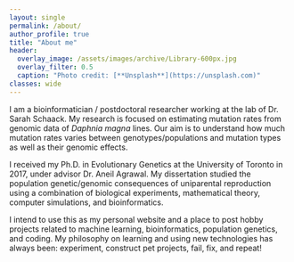 ```yaml
---
layout: single
permalink: /about/
author_profile: true
title: "About me"
header:
  overlay_image: /assets/images/archive/Library-600px.jpg
  overlay_filter: 0.5
  caption: "Photo credit: [**Unsplash**](https://unsplash.com)"
classes: wide
---
```


I am a bioinformatician / postdoctoral researcher working at the lab of Dr. Sarah Schaack. My research is focused on estimating mutation rates from genomic data of *Daphnia magna* lines. Our aim is to understand how much mutation rates varies between genotypes/populations and mutation types as well as their genomic effects.

I received my Ph.D. in Evolutionary Genetics at the University of Toronto in 2017, under advisor Dr. Aneil Agrawal. My dissertation studied the population genetic/genomic consequences of uniparental reproduction using a combination of biological experiments, mathematical theory, computer simulations, and bioinformatics.

I intend to use this as my personal website and a place to post hobby projects related to machine learning, bioinformatics, population genetics, and coding. My philosophy on learning and using new technologies has always been: experiment, construct pet projects, fail, fix, and repeat! 